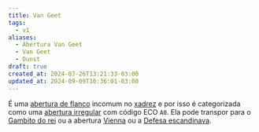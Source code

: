 ```yaml
---
title: Van Geet
tags:
  - v1
aliases:
  - Abertura Van Geet
  - Van Geet
  - Dunst
draft: true
created_at: 2024-07-26T13:21:33-03:00
updated_at: 2024-09-09T10:36:01-03:00
---
```


É uma [abertura de flanco](../../../../atomos/2024/07/26/Xadrez_Aberturas_de_flanco.md) incomum no [xadrez](../../../../sementes/2024/07/06/Xadrez.md) e por isso é categorizada como uma [abertura irregular](../../../../sementes/2024/07/06/Xadrez_Aberturas_irregulares.md) com código ECO `A0`. Ela pode transpor para o [Gambito do rei](../../../../atomos/2024/07/26/Xadrez_Gambito_do_rei.md) ou a abertura [Vienna](../../../../ideias/2024/07/08/Xadrez_Abertura_Vienna.md) ou a [Defesa escandinava](../../../../ideias/2024/07/12/Xadrez_Defesa_escandinava.md).